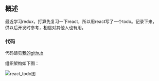 ## 概述

最近学习redux，打算先复习一下react，所以用react写了一个todo。记录下来，供以后开发时参考，相信对其他人也有用。

### 代码

代码请见[我的github](https://github.com/sishenhei7/blog_server/tree/master/demo/my-todo)

组织架构如下图：

![react_todo图](http://images.cnblogs.com/cnblogs_com/yangzhou33/1158868/o_%e6%9c%aa%e5%91%bd%e5%90%8d%e6%96%87%e4%bb%b6.png)
